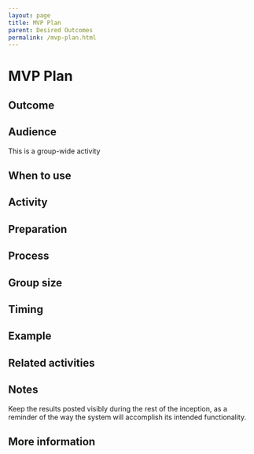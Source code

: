 ```yaml
---
layout: page
title: MVP Plan
parent: Desired Outcomes
permalink: /mvp-plan.html
---
```


# MVP Plan

## Outcome

## Audience
This is a group-wide activity

## When to use

## Activity

## Preparation

## Process

## Group size

## Timing

## Example

## Related activities

## Notes
Keep the results posted visibly during the rest of the inception, as a reminder of the way the system will accomplish its intended functionality.

## More information
